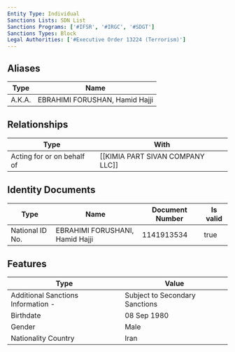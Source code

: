 ```yaml
---
Entity Type: Individual
Sanctions Lists: SDN List
Sanctions Programs: ['#IFSR', '#IRGC', '#SDGT']
Sanctions Types: Block
Legal Authorities: ['#Executive Order 13224 (Terrorism)']
---
```


## Aliases
| Type  | Name      | 
|-------|-----------|
| A.K.A. | EBRAHIMI FORUSHAN, Hamid Hajji |

## Relationships
| Type  | With      | 
|-------|-----------|
| Acting for or on behalf of | [[KIMIA PART SIVAN COMPANY LLC]] |

## Identity Documents
| Type  | Name      | Document Number | Is valid |
|-------|-----------|-----------------|----------|
| National ID No. | EBRAHIMI FORUSHANI, Hamid Hajji | 1141913534 | true |

## Features
| Type  | Value      |
|-------|------------|
| Additional Sanctions Information - | Subject to Secondary Sanctions |
| Birthdate | 08 Sep 1980 |
| Gender | Male |
| Nationality Country | Iran |
